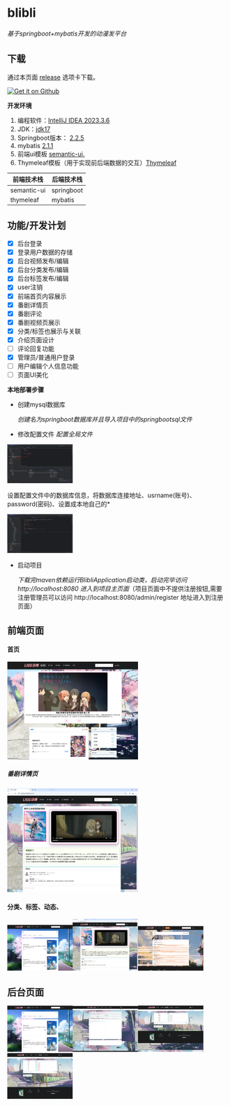 # blibli
###### 基于springboot+mybatis开发的动漫发平台

## 下载

通过本页面 [release](https://github.com/liggmxa2003/blibli/releases) 选项卡下载。

<a href="https://github.com/liggmxa2003/blibli/releases">
  <img src="https://github.com/Predidit/Kazumi/raw/main/static/svg/get_it_on_github.svg" alt="Get it on Github" width="200"/>
</a>

**开发环境**
1. 编程软件：[IntelliJ IDEA 2023.3.6](https://www.jetbrains.com/help/idea/2023.3/managing-plugins.html?preferences.pluginManager&utm_source=product&utm_medium=link&utm_campaign=IU&utm_content=2023.3 "IntelliJ IDEA 2023.3.6")
2. JDK：[jdk17](https://www.oracle.com/java/technologies/javase/jdk17-archive-downloads.html "jdk17")
3. Springboot版本： [2.2.5](https://start.spring.io/ "2.2.5")
4. mybatis [2.1.1](https://mybatis.net.cn/ "2.1.1")
5. 前端ui模板 [semantic-ui.](https://semantic-ui.com/ "semantic-ui.")
6. Thymeleaf模板（用于实现前后端数据的交互）[Thymeleaf](https://www.thymeleaf.org/ "Thymeleaf")

| 前端技术栈 | 后端技术栈 |
| ---------- | ---------- |
|      semantic-ui      |   springboot         |
|     thymeleaf       |  mybatis          |

## 功能/开发计划

- [x] 后台登录
- [x] 登录用户数据的存储
- [x] 后台视频发布/编辑
- [x] 后台分类发布/编辑
- [x] 后台标签发布/编辑
- [x] user注销
- [x] 前端首页内容展示
- [x] 番剧详情页
- [x] 番剧评论
- [x] 番剧视频页展示
- [x] 分类/标签也展示与关联
- [x] 介绍页面设计
- [ ] 评论回复功能
- [x] 管理员/普通用户登录
- [ ] 用户编辑个人信息功能
- [ ] 页面UI美化

**本地部署步骤**

- 创建mysql数据库

  *创建名为springboot数据库并且导入项目中的springbootsql文件*
 

- 修改配置文件
  *配置全局文件*


<img width="150" src="./src/main/resources/static/images/introduce/配置文件.png" alt="subject-dark"/>
  


设置配置文件中的数据库信息，将数据库连接地址、usrname(账号)、password(密码)、设置成本地自己的*

<img width="150" src="./src/main/resources/static/images/introduce/设置配置文件.png" alt="subject-dark"/>

- 启动项目

  *下载完maven依赖运行BlibliApplication启动类，启动完毕访问 http://localhost:8080 进入到项目主页面*（项目页面中不提供注册按钮,需要注册管理员可以访问 http://localhost:8080/admin/register 地址进入到注册页面）

## 前端页面
#### 首页
<img width="300" src="./src/main/resources/static/images/introduce/主页.png" alt="subject-dark"/>

##### 番剧详情页
<img width="300" src="./src/main/resources/static/images/introduce/详情页.png" alt="subject-dark"/>

#### 分类、标签、动态、
<img width="150" src="./src/main/resources/static/images/introduce/分类.png" alt="subject-dark"/><img width="150" src="./src/main/resources/static/images/introduce/详情页.png" alt="subject-dark"/><img width="150" src="./src/main/resources/static/images/introduce/更新动态.png" alt="subject-dark"/>

## 后台页面
<img width="150" src="./src/main/resources/static/images/introduce/分类.png" alt="视频管理"/><img width="150" src="./src/main/resources/static/images/introduce/视频发布页.png" alt="subject-dark"/><img width="150" src="./src/main/resources/static/images/introduce/分类管理.png" alt="subject-dark"/>
<img width="150" src="./src/main/resources/static/images/introduce/标签管理.png" alt="subject-dark"/>